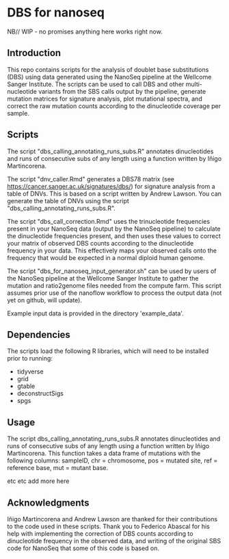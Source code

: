 # DBS for nanoseq

NB// WIP - no promises anything here works right now.

## Introduction

This repo contains scripts for the analysis of doublet base substitutions (DBS) using data generated using the NanoSeq pipeline at the Wellcome Sanger Institute. The scripts can be used to call DBS and other multi-nucleotide variants from the SBS calls output by the pipeline, generate mutation matrices for signature analysis, plot mutational spectra, and correct the raw mutation counts according to the dinucleotide coverage per sample.

## Scripts

The script "dbs_calling_annotating_runs_subs.R" annotates dinucleotides and runs of consecutive subs of any length using a function written by Iñigo Martincorena.

The script "dnv_caller.Rmd" generates a DBS78 matrix (see <https://cancer.sanger.ac.uk/signatures/dbs/>) for signature analysis from a table of DNVs. This is based on a script written by Andrew Lawson. You can generate the table of DNVs using the script "dbs_calling_annotating_runs_subs.R".

The script "dbs_call_correction.Rmd" uses the trinucleotide frequencies present in your NanoSeq data (output by the NanoSeq pipeline) to calculate the dinucleotide frequencies present, and then uses these values to correct your matrix of observed DBS counts according to the dinucleotide frequency in your data. This effectively maps your observed calls onto the frequency that would be expected in a normal diploid human genome.

The script "dbs_for_nanoseq_input_generator.sh" can be used by users of the NanoSeq pipeline at the Wellcome Sanger Institute to gather the mutation and ratio2genome files needed from the compute farm. This script assumes prior use of the nanoflow workflow to process the output data (not yet on github, will update).

Example input data is provided in the directory 'example_data'.


## Dependencies

The scripts load the following R libraries, which will need to be installed prior to running:

* tidyverse
* grid
* gtable
* deconstructSigs
* spgs

## Usage

The script dbs_calling_annotating_runs_subs.R annotates dinucleotides and runs of consecutive subs of any length using a function written by Iñigo Martincorena. This function takes a data frame of mutations with the following columns: 
sampleID, chr = chromosome, pos = mutated site, ref = reference base, mut = mutant base.

etc etc add more here


## Acknowledgments

 Iñigo Martincorena and Andrew Lawson are thanked for their contributions to the code used in these scripts. Thank you to Federico Abascal for his help with implementing the correction of DBS counts according to dinucleotide frequency in the observed data, and writing of the original SBS code for NanoSeq that some of this code is based on.
